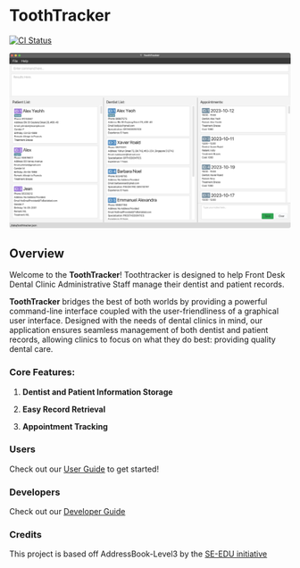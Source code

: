 # ToothTracker
[![CI Status](https://github.com/se-edu/addressbook-level3/workflows/Java%20CI/badge.svg)](https://github.com/AY2324S1-CS2103T-W10-3/tp/actions)

![Ui](docs/images/Ui.png)


## Overview
Welcome to the **ToothTracker**! Toothtracker is designed to help Front Desk Dental Clinic Administrative Staff manage their dentist and patient records.

**ToothTracker** bridges the best of both worlds by providing a powerful command-line interface coupled with the user-friendliness of a graphical user interface. Designed with the needs of dental clinics in mind, our application ensures seamless management of both dentist and patient records, allowing clinics to focus on what they do best: providing quality dental care.

### Core Features:

1. **Dentist and Patient Information Storage**

2. **Easy Record Retrieval**

3. **Appointment Tracking**

### Users
Check out our [User Guide](https://ay2324s1-cs2103t-w10-3.github.io/tp/UserGuide.html) to get started!

### Developers
Check out our [Developer Guide](https://ay2324s1-cs2103t-w10-3.github.io/tp/DeveloperGuide.html)

### Credits
This project is based off AddressBook-Level3 by the [SE-EDU initiative](https://se-education.org)

